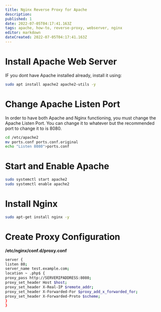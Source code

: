 ```yaml
---
title: Nginx Reverse Proxy for Apache
description: 
published: 1
date: 2022-07-05T04:17:41.163Z
tags: apache, how-to, reverse-proxy, webserver, nginx
editor: markdown
dateCreated: 2022-07-05T04:17:41.163Z
---
```


# Install Apache Web Server

IF you dont have Apache installed already, install it using:

````bash
sudo apt install apache2 apache2-utils -y
````

# Change Apache Listen Port

In order to have both Apache and Nginx functioning, you must change the Apache Listen Port. You can change it to whatever but the recommended port to change it to is 8080.

````bash
cd /etc/apache2
mv ports.conf ports.conf.original
echo "Listen 8080">ports.conf
````

# Start and Enable Apache

````bash
sudo systemctl start apache2
sudo systemctl enable apache2
````

# Install Nginx

````bash
sudo apt-get install nginx -y
````

# Create Proxy Configuration

**/etc/nginx/conf.d/proxy.conf**
````bash
server {
listen 80;
server_name test.example.com;
location ~ .php$ {
proxy_pass http://SERVERIPADDRESS:8080;
proxy_set_header Host $host;
proxy_set_header X-Real-IP $remote_addr;
proxy_set_header X-Forwarded-For $proxy_add_x_forwarded_for;
proxy_set_header X-Forwarded-Proto $scheme;
}
}
````